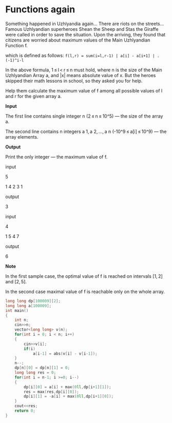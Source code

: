 # Functions again

Something happened in Uzhlyandia again... There are riots on the streets... Famous Uzhlyandian superheroes Shean the Sheep and Stas the Giraffe were called 
in order to save the situation. Upon the arriving, they found that citizens are worried about maximum values of the Main Uzhlyandian Function f.

which is defined as follows: `f(l,r) = sum(i=l,r-1) | a[i] - a[i+1] | . (-1)^i-l`

In the above formula, 1 ≤ l < r ≤ n must hold, where n is the size of the Main Uzhlyandian Array a, and |x| means absolute value of x. 
But the heroes skipped their math lessons in school, so they asked you for help. 

Help them calculate the maximum value of f among all possible values of l and r for the given array a.

**Input**

The first line contains single integer n (2 ≤ n ≤ 10^5) — the size of the array a.

The second line contains n integers a 1, a 2, ..., a n (-10^9 ≤ a[i] ≤ 10^9) — the array elements.

**Output**

Print the only integer — the maximum value of f.

input

5

1 4 2 3 1

output

3

input

4

1 5 4 7

output

6

**Note**

In the first sample case, the optimal value of f is reached on intervals [1, 2] and [2, 5].

In the second case maximal value of f is reachable only on the whole array.

```cpp
long long dp[100009][2];
long long a[100009];
int main()
{
    int n;
    cin>>n;
    vector<long long> v(n);
    for(int i = 0; i < n; i++)
    {
        cin>>v[i];
        if(i)
            a[i-1] = abs(v[i] - v[i-1]);
    }
    n--;
    dp[n][0] = dp[n][1] = 0;
    long long res = 0;
    for(int i = n-1; i >=0; i--)
    {
        dp[i][0] = a[i] + max(0ll,dp[i+1][1]);
        res = max(res,dp[i][0]);
        dp[i][1] = -a[i] + max(0ll,dp[i+1][0]);
    }
    cout<<res;
    return 0;
}
```
